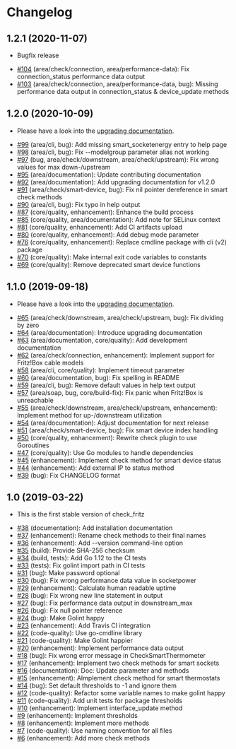 # Changelog

## 1.2.1 (2020-11-07)

- Bugfix release

* [#104](https://github.com/mcktr/check_fritz/pull/104) (area/check/connection, area/performance-data): Fix connection_status performance data output 
* [#103](https://github.com/mcktr/check_fritz/pull/103) (area/check/connection, area/performance-data, bug): Missing performance data output in connection_status & device_update methods

## 1.2.0 (2020-10-09)

- Please have a look into the [upgrading documentation](https://github.com/mcktr/check_fritz/blob/master/doc/upgrading.md).

* [#99](https://github.com/mcktr/check_fritz/pull/99) (area/cli, bug): Add missing smart_socketenergy entry to help page
* [#98](https://github.com/mcktr/check_fritz/pull/98) (area/cli, bug): Fix --modelgroup parameter alias not working
* [#97](https://github.com/mcktr/check_fritz/pull/97) (bug, area/check/downstream, area/check/upstream): Fix wrong values for max down-/upstream
* [#95](https://github.com/mcktr/check_fritz/pull/95) (area/documentation): Update contributing documentation
* [#92](https://github.com/mcktr/check_fritz/pull/92) (area/documentation): Add upgrading documentation for v1.2.0
* [#91](https://github.com/mcktr/check_fritz/pull/91) (area/check/smart-device, bug): Fix nil pointer dereference in smart check methods
* [#90](https://github.com/mcktr/check_fritz/pull/90) (area/cli, bug): Fix typo in help output
* [#87](https://github.com/mcktr/check_fritz/pull/87) (core/quality, enhancement): Enhance the build process
* [#85](https://github.com/mcktr/check_fritz/pull/85) (core/quality, area/documentation): Add note for SELinux context
* [#81](https://github.com/mcktr/check_fritz/pull/81) (core/quality, enhancement): Add CI artifacts upload
* [#80](https://github.com/mcktr/check_fritz/pull/80) (core/quality, enhancement): Add debug mode parameter
* [#76](https://github.com/mcktr/check_fritz/pull/76) (core/quality, enhancement): Replace cmdline package with cli (v2) package
* [#70](https://github.com/mcktr/check_fritz/pull/70) (core/quality): Make internal exit code variables to constants
* [#69](https://github.com/mcktr/check_fritz/pull/69) (core/quality): Remove deprecated smart device functions

## 1.1.0 (2019-09-18)

- Please have a look into the [upgrading documentation](https://github.com/mcktr/check_fritz/blob/master/doc/upgrading.md).

* [#65](https://github.com/mcktr/check_fritz/pull/65) (area/check/downstream, area/check/upstream, bug): Fix dividing by zero
* [#64](https://github.com/mcktr/check_fritz/pull/64) (area/documentation): Introduce upgrading documentation
* [#63](https://github.com/mcktr/check_fritz/pull/63) (area/documentation, core/quality): Add development documentation
* [#62](https://github.com/mcktr/check_fritz/pull/62) (area/check/connection, enhancement): Implement support for Fritz!Box cable models
* [#58](https://github.com/mcktr/check_fritz/pull/58) (area/cli, core/quality): Implement timeout parameter
* [#60](https://github.com/mcktr/check_fritz/pull/60) (area/documentation, bug): Fix spelling in README
* [#59](https://github.com/mcktr/check_fritz/pull/59) (area/cli, bug): Remove default values in help text output
* [#57](https://github.com/mcktr/check_fritz/pull/57) (area/soap, bug, core/build-fix): Fix panic when Fritz!Box is unreachable
* [#55](https://github.com/mcktr/check_fritz/pull/55) (area/check/downstream, area/check/upstream, enhancement): Implement method for up-/downstream utilization
* [#54](https://github.com/mcktr/check_fritz/pull/54) (area/documentation): Adjust documentation for next release
* [#51](https://github.com/mcktr/check_fritz/pull/51) (area/check/smart-device, bug): Fix smart device index handling
* [#50](https://github.com/mcktr/check_fritz/pull/50) (core/quality, enhancement): Rewrite check plugin to use Goroutines
* [#47](https://github.com/mcktr/check_fritz/pull/47) (core/quality): Use Go modules to handle dependencies
* [#45](https://github.com/mcktr/check_fritz/pull/45) (enhancement): Implement check method for smart device status
* [#44](https://github.com/mcktr/check_fritz/pull/44) (enhancement): Add external IP to status method
* [#39](https://github.com/mcktr/check_fritz/pull/39) (bug): Fix CHANGELOG format

## 1.0 (2019-03-22)

- This is the first stable version of check_fritz

* [#38](https://github.com/mcktr/check_fritz/pull/38) (documentation): Add installation documentation
* [#37](https://github.com/mcktr/check_fritz/pull/37) (enhancement): Rename check methods to their final names
* [#36](https://github.com/mcktr/check_fritz/pull/36) (enhancement): Add --version command-line option
* [#35](https://github.com/mcktr/check_fritz/pull/35) (build): Provide SHA-256 checksum
* [#34](https://github.com/mcktr/check_fritz/pull/34) (build, tests): Add Go 1.12 to the CI tests
* [#33](https://github.com/mcktr/check_fritz/pull/33) (tests): Fix golint import path in CI tests
* [#31](https://github.com/mcktr/check_fritz/pull/31) (bug): Make password optional
* [#30](https://github.com/mcktr/check_fritz/pull/30) (bug): Fix wrong performance data value in socketpower
* [#29](https://github.com/mcktr/check_fritz/pull/29) (enhancement): Calculate human readable uptime
* [#28](https://github.com/mcktr/check_fritz/pull/28) (bug): Fix wrong new line statement in output
* [#27](https://github.com/mcktr/check_fritz/pull/27) (bug): Fix performance data output in downstream_max
* [#26](https://github.com/mcktr/check_fritz/pull/26) (bug): Fix null pointer reference
* [#24](https://github.com/mcktr/check_fritz/pull/24) (bug): Make Golint happy
* [#23](https://github.com/mcktr/check_fritz/pull/23) (enhancement): Add Travis CI integration
* [#22](https://github.com/mcktr/check_fritz/pull/22) (code-quality): Use go-cmdline library
* [#21](https://github.com/mcktr/check_fritz/pull/21) (code-quality): Make Golint happier
* [#20](https://github.com/mcktr/check_fritz/pull/20) (enhancement): Implement performance data output
* [#18](https://github.com/mcktr/check_fritz/pull/18) (bug): Fix wrong error message in CheckSmartThermometer
* [#17](https://github.com/mcktr/check_fritz/pull/17) (enhancement): Implement two check methods for smart sockets
* [#16](https://github.com/mcktr/check_fritz/pull/16) (documentation): Doc: Update parameter and methods
* [#15](https://github.com/mcktr/check_fritz/pull/15) (enhancement): AImplement check method for smart thermostats
* [#14](https://github.com/mcktr/check_fritz/pull/14) (bug): Set default thresholds to -1 and ignore them
* [#12](https://github.com/mcktr/check_fritz/pull/12) (code-quality): Refactor some variable names to make golint happy
* [#11](https://github.com/mcktr/check_fritz/pull/11) (code-quality): Add unit tests for package thresholds
* [#10](https://github.com/mcktr/check_fritz/pull/10) (enhancement): Implement interface_update method
* [#9](https://github.com/mcktr/check_fritz/pull/9) (enhancement): Implement thresholds
* [#8](https://github.com/mcktr/check_fritz/pull/8) (enhancement): Implement more methods
* [#7](https://github.com/mcktr/check_fritz/pull/7) (code-quality): Use naming convention for all files
* [#6](https://github.com/mcktr/check_fritz/pull/6) (enhancement): Add more check methods